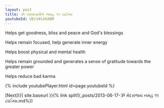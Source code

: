 ```yaml
---
layout: post
title: ૐ બાલાચારીને નમહ ૧૧ ટાઈમ્સ
youtubeId: UEcV4lehXDM
---
```

 
 
Helps get goodness, bliss and peace and God's blessings
 
Helps remain focused, help generate inner energy 
 
Helps boost physical and mental health 
 
Helps remain grounded and generates a sense of gratitude towards the greater power 
 
Helps reduce bad karma
 
 
 
 


{% include youtubePlayer.html id=page.youtubeId %}
 
[Next]({{ site.baseurl }}{% link  split1/_posts/2013-06-17-ૐ મેદરાજય નમહ ૧૧ ટાઈમ્સ.md%})
 
